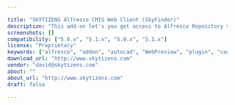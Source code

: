 ```yaml
---

title: "SKYTIZENS Alfresco CMIS Web Client (SkyFinder)"
description: "This add-on let's you get access to Alfresco Repository via fully featured CMIS web-based client. SkyFinder provides a smooth integration of Alfresco with 3rd party applications via CMIS. You do not have to use Alfresco Share to manage your documents."
screenshots: []
compatibility: ["5.0.x", "5.1.x", "5.0.x", "5.1.x"]
license: "Proprietary"
keywords: ["alfresco", "addon", "autocad", "WebPreview", "plugin", "community", "Integration", "CMIS", "skytizens"]
download_url: "http://www.skytizens.com"
vendor: "david@skytizens.com"
about: ""
about_url: "http://www.skytizens.com"
draft: false

---
```


